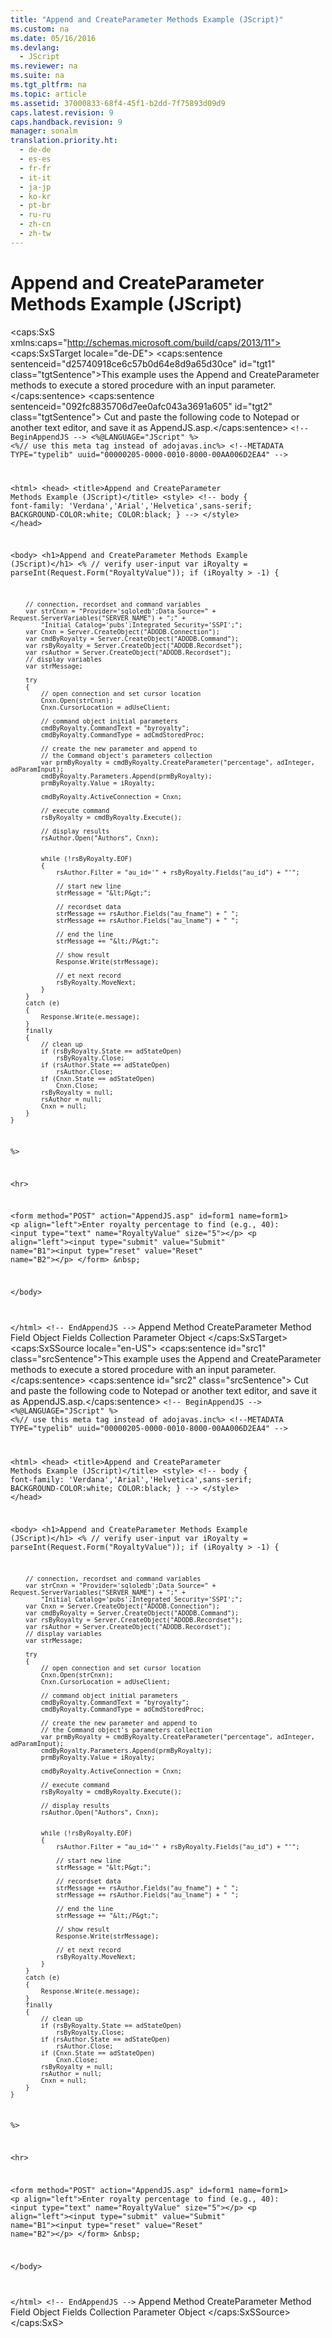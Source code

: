 ```yaml
---
title: "Append and CreateParameter Methods Example (JScript)"
ms.custom: na
ms.date: 05/16/2016
ms.devlang: 
  - JScript
ms.reviewer: na
ms.suite: na
ms.tgt_pltfrm: na
ms.topic: article
ms.assetid: 37000833-68f4-45f1-b2dd-7f75893d09d9
caps.latest.revision: 9
caps.handback.revision: 9
manager: sonalm
translation.priority.ht: 
  - de-de
  - es-es
  - fr-fr
  - it-it
  - ja-jp
  - ko-kr
  - pt-br
  - ru-ru
  - zh-cn
  - zh-tw
---
```

# Append and CreateParameter Methods Example (JScript)
<?xml version="1.0" encoding="utf-8"?>
<caps:SxS xmlns:caps="http://schemas.microsoft.com/build/caps/2013/11">
  <caps:SxSTarget locale="de-DE">
    <developerReferenceWithoutSyntaxDocument xsi:schemaLocation="http://ddue.schemas.microsoft.com/authoring/2003/5 http://dduestorage.blob.core.windows.net/ddueschema/developer.xsd" xmlns="http://ddue.schemas.microsoft.com/authoring/2003/5" xmlns:xlink="http://www.w3.org/1999/xlink" xmlns:xsi="http://www.w3.org/2001/XMLSchema-instance">
      <introduction>
        <para>
          <caps:sentence sentenceid="d25740918ce6c57b0d64e8d9a65d30ce" id="tgt1" class="tgtSentence">This example uses the <legacyLink xlink:href="f8a9bbed-ba9c-4698-945d-317ad22d2e92">Append</legacyLink> and <legacyLink xlink:href="9666fdcc-0544-4ed7-a97b-c415f2a56d7e">CreateParameter</legacyLink> methods to execute a stored procedure with an input parameter.</caps:sentence>
          <caps:sentence sentenceid="092fc8835706d7ee0afc043a3691a605" id="tgt2" class="tgtSentence"> Cut and paste the following code to Notepad or another text editor, and save it as <legacyBold>AppendJS.asp</legacyBold>.</caps:sentence>
        </para>
        <code>&lt;!-- BeginAppendJS --&gt;
&lt;%@LANGUAGE="JScript" %&gt;
&lt;%// use this meta tag instead of adojavas.inc%&gt;
&lt;!--METADATA TYPE="typelib" uuid="00000205-0000-0010-8000-00AA006D2EA4" --&gt;

&lt;html&gt;
&lt;head&gt;
    &lt;title&gt;Append and CreateParameter Methods Example (JScript)&lt;/title&gt;
&lt;style&gt;
&lt;!--
body {
   font-family: 'Verdana','Arial','Helvetica',sans-serif;
   BACKGROUND-COLOR:white;
   COLOR:black;
    }
--&gt;
&lt;/style&gt;
&lt;/head&gt;

&lt;body&gt;
&lt;h1&gt;Append and CreateParameter Methods Example (JScript)&lt;/h1&gt;
&lt;%
    // verify user-input 
    var iRoyalty = parseInt(Request.Form("RoyaltyValue"));
    if (iRoyalty &gt; -1)
    {

        // connection, recordset and command variables
        var strCnxn = "Provider='sqloledb';Data Source=" + Request.ServerVariables("SERVER_NAME") + ";" +
            "Initial Catalog='pubs';Integrated Security='SSPI';";
        var Cnxn = Server.CreateObject("ADODB.Connection");
        var cmdByRoyalty = Server.CreateObject("ADODB.Command");
        var rsByRoyalty = Server.CreateObject("ADODB.Recordset");
        var rsAuthor = Server.CreateObject("ADODB.Recordset");
        // display variables
        var strMessage;
        
        try
        {
            // open connection and set cursor location
            Cnxn.Open(strCnxn);
            Cnxn.CursorLocation = adUseClient;
    
            // command object initial parameters
            cmdByRoyalty.CommandText = "byroyalty";
            cmdByRoyalty.CommandType = adCmdStoredProc;
        
            // create the new parameter and append to
            // the Command object's parameters collection
            var prmByRoyalty = cmdByRoyalty.CreateParameter("percentage", adInteger, adParamInput);
            cmdByRoyalty.Parameters.Append(prmByRoyalty);
            prmByRoyalty.Value = iRoyalty;
        
            cmdByRoyalty.ActiveConnection = Cnxn;
        
            // execute command
            rsByRoyalty = cmdByRoyalty.Execute();
        
            // display results
            rsAuthor.Open("Authors", Cnxn);
    
        
            while (!rsByRoyalty.EOF)
            {
                rsAuthor.Filter = "au_id='" + rsByRoyalty.Fields("au_id") + "'";
                
                // start new line
                strMessage = "&lt;P&gt;";
                    
                // recordset data
                strMessage += rsAuthor.Fields("au_fname") + " "; 
                strMessage += rsAuthor.Fields("au_lname") + " ";
                    
                // end the line
                strMessage += "&lt;/P&gt;";
                
                // show result
                Response.Write(strMessage);
                    
                // et next record
                rsByRoyalty.MoveNext;
            }
        }
        catch (e)
        {
            Response.Write(e.message);
        }
        finally
        {
            // clean up
            if (rsByRoyalty.State == adStateOpen)
                rsByRoyalty.Close;
            if (rsAuthor.State == adStateOpen)
                rsAuthor.Close;
            if (Cnxn.State == adStateOpen)
                Cnxn.Close;
            rsByRoyalty = null;
            rsAuthor = null;
            Cnxn = null;
        }
    }
%&gt;

&lt;hr&gt;


&lt;form method="POST" action="AppendJS.asp" id=form1 name=form1&gt;
  &lt;p align="left"&gt;Enter royalty percentage to find (e.g., 40): &lt;input type="text" name="RoyaltyValue" size="5"&gt;&lt;/p&gt;
  &lt;p align="left"&gt;&lt;input type="submit" value="Submit" name="B1"&gt;&lt;input type="reset" value="Reset" name="B2"&gt;&lt;/p&gt;
&lt;/form&gt;
&amp;nbsp;


&lt;/body&gt;

&lt;/html&gt;
&lt;!-- EndAppendJS --&gt;</code>
      </introduction>
      <relatedTopics>
        <link xlink:href="f8a9bbed-ba9c-4698-945d-317ad22d2e92">Append Method</link>
        <link xlink:href="9666fdcc-0544-4ed7-a97b-c415f2a56d7e">CreateParameter Method</link>
        <link xlink:href="b10a72fc-3c4b-4186-a70b-993dc9f7a092">Field Object</link>
        <link xlink:href="7c371474-b88f-4730-afa5-44163a0488d5">Fields Collection</link>
        <link xlink:href="e010e794-7f0f-4026-8b5b-37328e437d63">Parameter Object</link>
      </relatedTopics>
    </developerReferenceWithoutSyntaxDocument>
  </caps:SxSTarget>
  <caps:SxSSource locale="en-US">
    <developerReferenceWithoutSyntaxDocument xsi:schemaLocation="http://ddue.schemas.microsoft.com/authoring/2003/5 http://dduestorage.blob.core.windows.net/ddueschema/developer.xsd" xmlns="http://ddue.schemas.microsoft.com/authoring/2003/5" xmlns:xlink="http://www.w3.org/1999/xlink" xmlns:xsi="http://www.w3.org/2001/XMLSchema-instance">
      <introduction>
        <para>
          <caps:sentence id="src1" class="srcSentence">This example uses the <legacyLink xlink:href="f8a9bbed-ba9c-4698-945d-317ad22d2e92">Append</legacyLink> and <legacyLink xlink:href="9666fdcc-0544-4ed7-a97b-c415f2a56d7e">CreateParameter</legacyLink> methods to execute a stored procedure with an input parameter.</caps:sentence>
          <caps:sentence id="src2" class="srcSentence"> Cut and paste the following code to Notepad or another text editor, and save it as <legacyBold>AppendJS.asp</legacyBold>.</caps:sentence>
        </para>
        <code>&lt;!-- BeginAppendJS --&gt;
&lt;%@LANGUAGE="JScript" %&gt;
&lt;%// use this meta tag instead of adojavas.inc%&gt;
&lt;!--METADATA TYPE="typelib" uuid="00000205-0000-0010-8000-00AA006D2EA4" --&gt;

&lt;html&gt;
&lt;head&gt;
    &lt;title&gt;Append and CreateParameter Methods Example (JScript)&lt;/title&gt;
&lt;style&gt;
&lt;!--
body {
   font-family: 'Verdana','Arial','Helvetica',sans-serif;
   BACKGROUND-COLOR:white;
   COLOR:black;
    }
--&gt;
&lt;/style&gt;
&lt;/head&gt;

&lt;body&gt;
&lt;h1&gt;Append and CreateParameter Methods Example (JScript)&lt;/h1&gt;
&lt;%
    // verify user-input 
    var iRoyalty = parseInt(Request.Form("RoyaltyValue"));
    if (iRoyalty &gt; -1)
    {

        // connection, recordset and command variables
        var strCnxn = "Provider='sqloledb';Data Source=" + Request.ServerVariables("SERVER_NAME") + ";" +
            "Initial Catalog='pubs';Integrated Security='SSPI';";
        var Cnxn = Server.CreateObject("ADODB.Connection");
        var cmdByRoyalty = Server.CreateObject("ADODB.Command");
        var rsByRoyalty = Server.CreateObject("ADODB.Recordset");
        var rsAuthor = Server.CreateObject("ADODB.Recordset");
        // display variables
        var strMessage;
        
        try
        {
            // open connection and set cursor location
            Cnxn.Open(strCnxn);
            Cnxn.CursorLocation = adUseClient;
    
            // command object initial parameters
            cmdByRoyalty.CommandText = "byroyalty";
            cmdByRoyalty.CommandType = adCmdStoredProc;
        
            // create the new parameter and append to
            // the Command object's parameters collection
            var prmByRoyalty = cmdByRoyalty.CreateParameter("percentage", adInteger, adParamInput);
            cmdByRoyalty.Parameters.Append(prmByRoyalty);
            prmByRoyalty.Value = iRoyalty;
        
            cmdByRoyalty.ActiveConnection = Cnxn;
        
            // execute command
            rsByRoyalty = cmdByRoyalty.Execute();
        
            // display results
            rsAuthor.Open("Authors", Cnxn);
    
        
            while (!rsByRoyalty.EOF)
            {
                rsAuthor.Filter = "au_id='" + rsByRoyalty.Fields("au_id") + "'";
                
                // start new line
                strMessage = "&lt;P&gt;";
                    
                // recordset data
                strMessage += rsAuthor.Fields("au_fname") + " "; 
                strMessage += rsAuthor.Fields("au_lname") + " ";
                    
                // end the line
                strMessage += "&lt;/P&gt;";
                
                // show result
                Response.Write(strMessage);
                    
                // et next record
                rsByRoyalty.MoveNext;
            }
        }
        catch (e)
        {
            Response.Write(e.message);
        }
        finally
        {
            // clean up
            if (rsByRoyalty.State == adStateOpen)
                rsByRoyalty.Close;
            if (rsAuthor.State == adStateOpen)
                rsAuthor.Close;
            if (Cnxn.State == adStateOpen)
                Cnxn.Close;
            rsByRoyalty = null;
            rsAuthor = null;
            Cnxn = null;
        }
    }
%&gt;

&lt;hr&gt;


&lt;form method="POST" action="AppendJS.asp" id=form1 name=form1&gt;
  &lt;p align="left"&gt;Enter royalty percentage to find (e.g., 40): &lt;input type="text" name="RoyaltyValue" size="5"&gt;&lt;/p&gt;
  &lt;p align="left"&gt;&lt;input type="submit" value="Submit" name="B1"&gt;&lt;input type="reset" value="Reset" name="B2"&gt;&lt;/p&gt;
&lt;/form&gt;
&amp;nbsp;


&lt;/body&gt;

&lt;/html&gt;
&lt;!-- EndAppendJS --&gt;</code>
      </introduction>
      <relatedTopics>
        <link xlink:href="f8a9bbed-ba9c-4698-945d-317ad22d2e92">Append Method</link>
        <link xlink:href="9666fdcc-0544-4ed7-a97b-c415f2a56d7e">CreateParameter Method</link>
        <link xlink:href="b10a72fc-3c4b-4186-a70b-993dc9f7a092">Field Object</link>
        <link xlink:href="7c371474-b88f-4730-afa5-44163a0488d5">Fields Collection</link>
        <link xlink:href="e010e794-7f0f-4026-8b5b-37328e437d63">Parameter Object</link>
      </relatedTopics>
    </developerReferenceWithoutSyntaxDocument>
  </caps:SxSSource>
</caps:SxS>